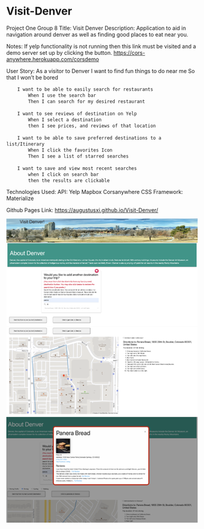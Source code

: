 # Visit-Denver
 Project One Group 8
 Title: Visit Denver
Description: Application to aid in navigation around denver as well as finding good places to eat near you. 

Notes: If yelp functionality is not running then this link must be visited and a demo server set up by clicking the button. https://cors-anywhere.herokuapp.com/corsdemo

User Story: 
		As a visitor to Denver
			I want to find fun things to do near me
			So that I won’t be bored
		
		I want to be able to easily search for restaurants
			When I use the search bar
			Then I can search for my desired restaurant

		I want to see reviews of destination on Yelp
			When I select a destination
			then I see prices, and reviews of that location

		I want to be able to save preferred destinations to a list/Itinerary
			When I click the favorites Icon
			Then I see a list of starred searches
			
		I want to save and view most recent searches 
			when I click on search bar
			then the results are clickable

Technologies Used:
		API:	Yelp
				Mapbox
				Corsanywhere
		CSS Framework: Materialize

Github Pages Link: 
		https://augustusxi.github.io/Visit-Denver/


![Alt text](/./images/Screenshots/Screen%20Shot%202022-06-08%20at%205.07.13%20PM.png)
![Alt text](/./images/Screenshots/Screen%20Shot%202022-06-08%20at%205.07.20%20PM.png)
![Alt text](/./images/Screenshots/Screen%20Shot%202022-06-08%20at%205.07.37%20PM.png)


